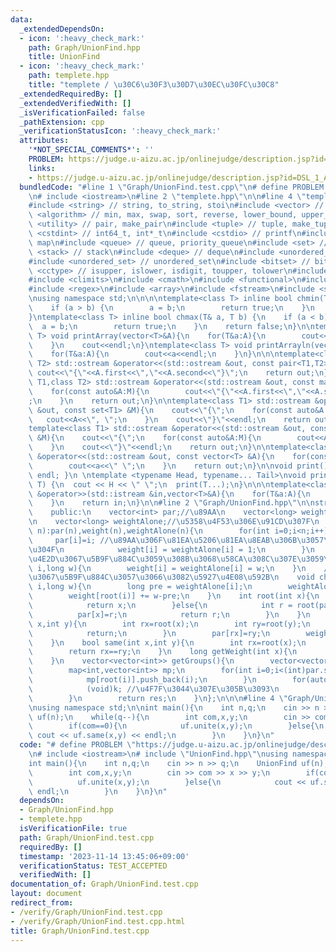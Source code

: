 ```yaml
---
data:
  _extendedDependsOn:
  - icon: ':heavy_check_mark:'
    path: Graph/UnionFind.hpp
    title: UnionFind
  - icon: ':heavy_check_mark:'
    path: templete.hpp
    title: "templete / \u30C6\u30F3\u30D7\u30EC\u30FC\u30C8"
  _extendedRequiredBy: []
  _extendedVerifiedWith: []
  _isVerificationFailed: false
  _pathExtension: cpp
  _verificationStatusIcon: ':heavy_check_mark:'
  attributes:
    '*NOT_SPECIAL_COMMENTS*': ''
    PROBLEM: https://judge.u-aizu.ac.jp/onlinejudge/description.jsp?id=DSL_1_A
    links:
    - https://judge.u-aizu.ac.jp/onlinejudge/description.jsp?id=DSL_1_A
  bundledCode: "#line 1 \"Graph/UnionFind.test.cpp\"\n# define PROBLEM \"https://judge.u-aizu.ac.jp/onlinejudge/description.jsp?id=DSL_1_A\"\
    \n# include <iostream>\n#line 2 \"templete.hpp\"\n\n#line 4 \"templete.hpp\"\n\
    #include <string> // string, to_string, stoi\n#include <vector> // vector\n#include\
    \ <algorithm> // min, max, swap, sort, reverse, lower_bound, upper_bound\n#include\
    \ <utility> // pair, make_pair\n#include <tuple> // tuple, make_tuple\n#include\
    \ <cstdint> // int64_t, int*_t\n#include <cstdio> // printf\n#include <map> //\
    \ map\n#include <queue> // queue, priority_queue\n#include <set> // set\n#include\
    \ <stack> // stack\n#include <deque> // deque\n#include <unordered_map> // unordered_map\n\
    #include <unordered_set> // unordered_set\n#include <bitset> // bitset\n#include\
    \ <cctype> // isupper, islower, isdigit, toupper, tolower\n#include <iomanip>\n\
    #include <climits>\n#include <cmath>\n#include <functional>\n#include <numeric>\n\
    #include <regex>\n#include <array>\n#include <fstream>\n#include <sstream>\n\n\
    \nusing namespace std;\n\n\n\ntemplate<class T> inline bool chmin(T& a, T b) {\n\
    \    if (a > b) {\n        a = b;\n        return true;\n    }\n    return false;\n\
    }\ntemplate<class T> inline bool chmax(T& a, T b) {\n    if (a < b) {\n      \
    \  a = b;\n        return true;\n    }\n    return false;\n}\n\ntemplate<class\
    \ T> void printArray(vector<T>&A){\n    for(T&a:A){\n        cout<<a<<\" \";\n\
    \    }\n    cout<<endl;\n}\ntemplate<class T> void printArrayln(vector<T>&A){\n\
    \    for(T&a:A){\n        cout<<a<<endl;\n    }\n}\n\n\ntemplate<class T1,class\
    \ T2> std::ostream &operator<<(std::ostream &out, const pair<T1,T2> &A){\n   \
    \ cout<<\"{\"<<A.first<<\",\"<<A.second<<\"}\";\n    return out;\n}\n\ntemplate<class\
    \ T1,class T2> std::ostream &operator<<(std::ostream &out, const map<T1,T2> &M){\n\
    \    for(const auto&A:M){\n        cout<<\"{\"<<A.first<<\",\"<<A.second<<\"}\"\
    ;\n    }\n    return out;\n}\n\ntemplate<class T1> std::ostream &operator<<(std::ostream\
    \ &out, const set<T1> &M){\n    cout<<\"{\";\n    for(const auto&A:M){\n     \
    \   cout<<A<<\", \";\n    }\n    cout<<\"}\"<<endl;\n    return out;\n}\n\n\n\
    template<class T1> std::ostream &operator<<(std::ostream &out, const multiset<T1>\
    \ &M){\n    cout<<\"{\";\n    for(const auto&A:M){\n        cout<<A<<\", \";\n\
    \    }\n    cout<<\"}\"<<endl;\n    return out;\n}\n\ntemplate<class T> std::ostream\
    \ &operator<<(std::ostream &out, const vector<T> &A){\n    for(const T &a:A){\n\
    \        cout<<a<<\" \";\n    }\n    return out;\n}\n\nvoid print() { cout <<\
    \ endl; }\n \ntemplate <typename Head, typename... Tail>\nvoid print(Head H, Tail...\
    \ T) {\n  cout << H << \" \";\n  print(T...);\n}\n\n\ntemplate<class T> std::istream\
    \ &operator>>(std::istream &in,vector<T>&A){\n    for(T&a:A){\n        std::cin>>a;\n\
    \    }\n    return in;\n}\n\n#line 2 \"Graph/UnionFind.hpp\"\n\nstruct UnionFind{\n\
    \    public:\n    vector<int> par;//\u89AA\n    vector<long> weight;//\u91CD\u307F\
    \n    vector<long> weightAlone;//\u5358\u4F53\u306E\u91CD\u307F\n    UnionFind(int\
    \ n):par(n),weight(n),weightAlone(n){\n        for(int i=0;i<n;i++){\n       \
    \     par[i]=i; //\u89AA\u306F\u81EA\u5206\u81EA\u8EAB\u306B\u3057\u3066\u304A\
    \u304F\n            weight[i] = weightAlone[i] = 1;\n        }\n    }\n    //\u9014\
    \u4E2D\u3067\u5B9F\u884C\u3059\u308B\u3068\u58CA\u308C\u307E\u3059\n    void setWeight(int\
    \ i,long w){\n        weight[i] = weightAlone[i] = w;\n    }\n    //\u9014\u4E2D\
    \u3067\u5B9F\u884C\u3057\u3066\u3082\u5927\u4E08\u592B\n    void changeWeight(int\
    \ i,long w){\n        long pre = weightAlone[i];\n        weightAlone[i] = w;\n\
    \        weight[root(i)] += w-pre;\n    }\n    int root(int x){\n        if(par[x]==x){\n\
    \            return x;\n        }else{\n            int r = root(par[x]);\n  \
    \          par[x]=r;\n            return r;\n        }\n    }\n    void unite(int\
    \ x,int y){\n        int rx=root(x);\n        int ry=root(y);\n        if(rx==ry){\n\
    \            return;\n        }\n        par[rx]=ry;\n        weight[ry] += weight[rx];\n\
    \    }\n    bool same(int x,int y){\n        int rx=root(x);\n        int ry=root(y);\n\
    \        return rx==ry;\n    }\n    long getWeight(int x){\n        return weight[root(x)];\n\
    \    }\n    vector<vector<int>> getGroups(){\n        vector<vector<int>> res;\n\
    \        map<int,vector<int>> mp;\n        for(int i=0;i<(int)par.size();i++){\n\
    \            mp[root(i)].push_back(i);\n        }\n        for(auto&[k,v]:mp){\n\
    \            (void)k; //\u4F7F\u3044\u307E\u305B\u3093\n            res.push_back(v);\n\
    \        }\n        return res;\n    }\n};\n\n\n#line 4 \"Graph/UnionFind.test.cpp\"\
    \nusing namespace std;\n\nint main(){\n    int n,q;\n    cin >> n >> q;\n    UnionFind\
    \ uf(n);\n    while(q--){\n        int com,x,y;\n        cin >> com >> x >> y;\n\
    \        if(com==0){\n            uf.unite(x,y);\n        }else{\n           \
    \ cout << uf.same(x,y) << endl;\n        }\n    }\n}\n"
  code: "# define PROBLEM \"https://judge.u-aizu.ac.jp/onlinejudge/description.jsp?id=DSL_1_A\"\
    \n# include <iostream>\n# include \"UnionFind.hpp\"\nusing namespace std;\n\n\
    int main(){\n    int n,q;\n    cin >> n >> q;\n    UnionFind uf(n);\n    while(q--){\n\
    \        int com,x,y;\n        cin >> com >> x >> y;\n        if(com==0){\n  \
    \          uf.unite(x,y);\n        }else{\n            cout << uf.same(x,y) <<\
    \ endl;\n        }\n    }\n}\n"
  dependsOn:
  - Graph/UnionFind.hpp
  - templete.hpp
  isVerificationFile: true
  path: Graph/UnionFind.test.cpp
  requiredBy: []
  timestamp: '2023-11-14 13:45:06+09:00'
  verificationStatus: TEST_ACCEPTED
  verifiedWith: []
documentation_of: Graph/UnionFind.test.cpp
layout: document
redirect_from:
- /verify/Graph/UnionFind.test.cpp
- /verify/Graph/UnionFind.test.cpp.html
title: Graph/UnionFind.test.cpp
---
```

